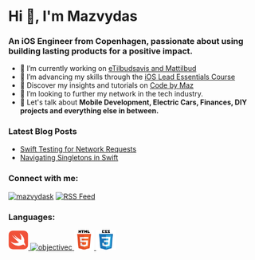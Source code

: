 <h1 align="left">Hi 👋, I'm Mazvydas</h1>
<h3 align="left">An iOS Engineer from Copenhagen, passionate about using building lasting products for a positive impact.</h3>

- 🔭 I’m currently working on [eTilbudsavis and Mattilbud](https://tjek.com)
- 🌱 I’m advancing my skills through the [iOS Lead Essentials Course](https://www.essentialdeveloper.com)
- 📝 Discover my insights and tutorials on [Code by Maz](https://codebymaz.com)
- 🤔 I’m looking to further my network in the tech industry.
- 💬 Let's talk about **Mobile Development, Electric Cars, Finances, DIY projects and everything else in between.**

### Latest Blog Posts
<!-- BLOG-POST-LIST:START -->
- [Swift Testing for Network Requests](https://codebymaz.com/swift-testing-for-network-requests)
- [Navigating Singletons in Swift](https://codebymaz.com/navigating-singletons-in-swift)
<!-- BLOG-POST-LIST:END -->

<h3 align="left">Connect with me:</h3>
<p align="left">
<a href="https://linkedin.com/in/mazvydask" target="blank"><img align="center" src="https://raw.githubusercontent.com/rahuldkjain/github-profile-readme-generator/master/src/images/icons/Social/linked-in-alt.svg" alt="mazvydask" height="30" width="40" /></a>
<a href="https://codebymaz.com/rss.xml" target="blank"><img align="center" src="https://raw.githubusercontent.com/rahuldkjain/github-profile-readme-generator/master/src/images/icons/Social/rss.svg" alt="RSS Feed" height="30" width="40" /></a>
</p>

<h3 align="left">Languages:</h3>
<p align="left">
<a href="https://developer.apple.com/swift/" target="_blank" rel="noreferrer"> <img src="https://raw.githubusercontent.com/devicons/devicon/master/icons/swift/swift-original.svg" alt="swift" width="40" height="40"/> </a>
<a href="https://developer.apple.com/library/archive/documentation/Cocoa/Conceptual/ProgrammingWithObjectiveC/Introduction/Introduction.html" target="_blank" rel="noreferrer"> <img src="https://www.vectorlogo.zone/logos/apple_objectivec/apple_objectivec-icon.svg" alt="objectivec" width="40" height="40"/> </a>
<a href="https://www.w3.org/html/" target="_blank" rel="noreferrer"> <img src="https://raw.githubusercontent.com/devicons/devicon/master/icons/html5/html5-original-wordmark.svg" alt="html5" width="40" height="40"/> </a>
<a href="https://www.w3schools.com/css/" target="_blank" rel="noreferrer"> <img src="https://raw.githubusercontent.com/devicons/devicon/master/icons/css3/css3-original-wordmark.svg" alt="css3" width="40" height="40"/> </a>
</p>
